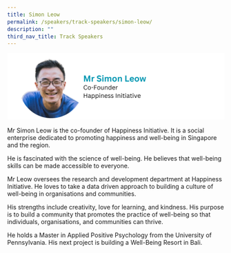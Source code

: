 ```yaml
---
title: Simon Leow
permalink: /speakers/track-speakers/simon-leow/
description: ""
third_nav_title: Track Speakers
---
```

<div style="display: flex; flex-wrap: wrap;">
  <div style="flex-basis: 100%; max-width: 100%;">
    <img alt="track speakers 1" src="/images/SpeakersPhoto/simonleow.png">
  </div>
	</div>
	
Mr Simon Leow is the co-founder of Happiness Initiative. It is a social enterprise dedicated to promoting happiness and well-being in Singapore and the region.
	
He is fascinated with the science of well-being. He believes that well-being skills can be made accessible to everyone.
	
Mr Leow oversees the research and development department at Happiness Initiative. He loves to take a data driven approach to building a culture of well-being in organisations and communities.
	
His strengths include creativity, love for learning, and kindness. His purpose is to build a community that promotes the practice of well-being so that individuals, organisations, and communities can thrive.
	
He holds a Master in Applied Positive Psychology from the University of Pennsylvania. His next project is building a Well-Being Resort in Bali.
